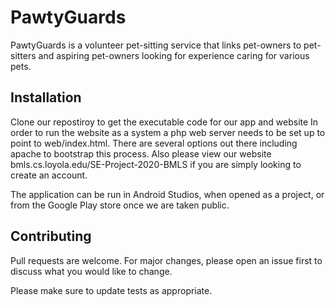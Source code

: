 # PawtyGuards

PawtyGuards is a volunteer pet-sitting service that links pet-owners to pet-sitters and aspiring pet-owners looking for experience caring for various pets.

## Installation

Clone our repostiroy to get the executable code for our app and website
In order to run the website as a system a php web server needs to be set up to point to web/index.html. There are several options out there including apache to bootstrap this process. Also please view our website bmls.cs.loyola.edu/SE-Project-2020-BMLS if you are simply looking to create an account. 

The application can be run in Android Studios, when opened as a project, or from the Google Play store once we are taken public. 

## Contributing
Pull requests are welcome. For major changes, please open an issue first to discuss what you would like to change.

Please make sure to update tests as appropriate.
